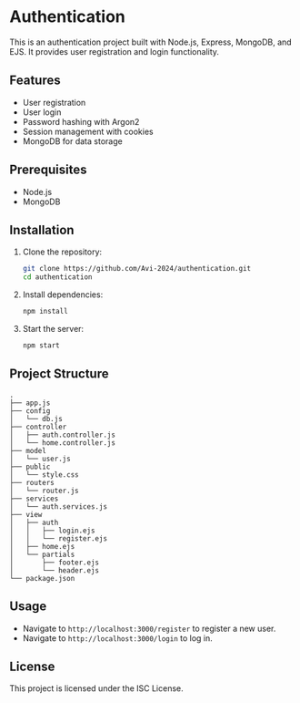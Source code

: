 # Authentication

This is an authentication project built with Node.js, Express, MongoDB, and EJS. It provides user registration and login functionality.

## Features

- User registration
- User login
- Password hashing with Argon2
- Session management with cookies
- MongoDB for data storage

## Prerequisites

- Node.js
- MongoDB

## Installation

1. Clone the repository:
   ```sh
   git clone https://github.com/Avi-2024/authentication.git
   cd authentication
   ```

2. Install dependencies:
   ```sh
   npm install
   ```

3. Start the server:
   ```sh
   npm start
   ```

## Project Structure

```
.
├── app.js
├── config
│   └── db.js
├── controller
│   ├── auth.controller.js
│   └── home.controller.js
├── model
│   └── user.js
├── public
│   └── style.css
├── routers
│   └── router.js
├── services
│   └── auth.services.js
├── view
│   ├── auth
│   │   ├── login.ejs
│   │   └── register.ejs
│   ├── home.ejs
│   └── partials
│       ├── footer.ejs
│       └── header.ejs
└── package.json
```

## Usage

- Navigate to `http://localhost:3000/register` to register a new user.
- Navigate to `http://localhost:3000/login` to log in.

## License

This project is licensed under the ISC License.
